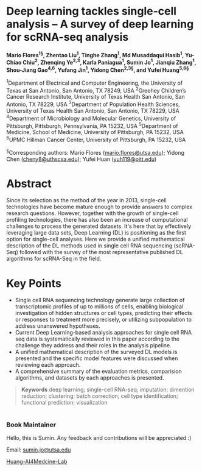 # Deep learning tackles single-cell analysis – A survey of deep learning for scRNA-seq analysis

**Mario Flores<sup>1§</sup>, Zhentao Liu<sup>1</sup>, Tinghe Zhang<sup>1</sup>, Md Musaddaqui Hasib<sup>1</sup>, Yu-Chiao Chiu<sup>2</sup>, Zhenqing Ye<sup>2,3</sup>, Karla Paniagua<sup>1</sup>, Sumin Jo<sup>1</sup>, Jianqiu Zhang<sup>1</sup>, Shou-Jiang Gao<sup>4,6</sup>, Yufang Jin<sup>1</sup>, Yidong Chen<sup>2,3§</sup>, and Yufei Huang<sup>5,6§</sup>**

<!--  
Mario Flores$^{1\S}$, Zhentao Liu$^{1}$, Tinghe Zhang$^{1}$, Md Musaddaqui Hasib$^{1}$, Yu-Chiao Chiu$^{2}$, Zhenqing Ye$^{2,3}$, Karla Paniagua$^{1}$, Sumin Jo$^{1}$, Jianqiu Zhang$^{1}$, Shou-Jiang Gao$^{4,6}$, Yufang Jin$^{1}$, Yidong Chen$^{2,3\S}$, and Yufei Huang$^{5,6\S}$ -->

<sup>1</sup>Department of Electrical and Computer Engineering, the University of Texas at San Antonio, San Antonio, TX 78249, USA
<sup>2</sup>Greehey Children’s Cancer Research Institute, University of Texas Health San Antonio, San Antonio, TX 78229, USA
<sup>3</sup>Department of Population Health Sciences, University of Texas Health San Antonio, San Antonio, TX 78229, USA
<sup>4</sup>Department of Microbiology and Molecular Genetics, University of Pittsburgh, Pittsburgh, Pennsylvania, PA 15232, USA
<sup>5</sup>Department of Medicine, School of Medicine, University of Pittsburgh, PA 15232, USA
<sup>6</sup>UPMC Hillman Cancer Center, University of Pittsburgh, PA 15232, USA

<sup>§</sup>Corresponding authors: Mario Flores (mario.flores@utsa.edu); Yidong Chen (cheny8@uthscsa.edu); Yufei Huan (yuh119@pitt.edu)



# Abstract
Since its selection as the method of the year in 2013, single-cell technologies have become mature enough to provide answers to complex research questions. However, together with the growth of single-cell profiling technologies, there has also been an increase of computational challenges to process the generated datasets. It's here that by effectively leveraging large data sets, Deep Learning (DL) is positioning as the first option for single-cell analyses. Here we provide a unified mathematical description of the DL methods used in single cell RNA sequencing (scRNA-Seq) followed with the survey of the most representative published DL algorithms for scRNA-Seq in the field.



# Key Points
* Single cell RNA sequencing technology generate large collection of transcriptomic profiles of up to millions of cells, enabling biological investigation of hidden structures or cell types, predicting their effects or responses to treatment more precisely, or utilizing subpopulation to address unanswered hypotheses. 
* Current Deep Learning-based analysis approaches for single cell RNA seq data is systematically reviewed in this paper according to the challenge they address and their roles in the analysis pipeline.
* A unified mathematical description of the surveyed DL models is presented and the specific model features were discussed when reviewing each approach.  
* A comprehensive summary of the evaluation metrics, comparision algorithms, and datasets by each approaches is presented. 




> **Keywords**
>  deep learning; single-cell RNA-seq; imputation; dimention reduction; clustering; batch correction; cell type identification; functional prediction; visualization


# 
### **Book Maintainer**
Hello, this is Sumin. Any feedback and contributions will be appreciated :)

Email: sumin.jo@utsa.edu

[Huang-AI4Medcine-Lab](https://huang-ai4medcine-lab.github.io/survey-of-DL-for-scRNA-seq-analysis/)

